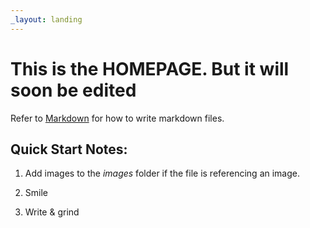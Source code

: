 ```yaml
---
_layout: landing
---
```


# This is the **HOMEPAGE**. But it will soon be edited

Refer to [Markdown](http://daringfireball.net/projects/markdown/) for how to write markdown files.

## Quick Start Notes:

1. Add images to the *images* folder if the file is referencing an image.

2. Smile

3. Write & grind
